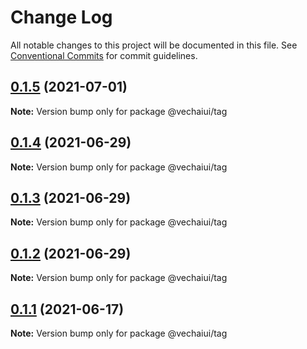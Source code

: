 # Change Log

All notable changes to this project will be documented in this file.
See [Conventional Commits](https://conventionalcommits.org) for commit guidelines.

## [0.1.5](https://github.com/vechai/vechaiui/compare/@vechaiui/tag@0.1.4...@vechaiui/tag@0.1.5) (2021-07-01)

**Note:** Version bump only for package @vechaiui/tag





## [0.1.4](https://github.com/vechai/vechaiui/compare/@vechaiui/tag@0.1.3...@vechaiui/tag@0.1.4) (2021-06-29)

**Note:** Version bump only for package @vechaiui/tag





## [0.1.3](https://github.com/vechai/vechaiui/compare/@vechaiui/tag@0.1.2...@vechaiui/tag@0.1.3) (2021-06-29)

**Note:** Version bump only for package @vechaiui/tag





## [0.1.2](https://github.com/vechai/vechaiui/compare/@vechaiui/tag@0.1.1...@vechaiui/tag@0.1.2) (2021-06-29)

**Note:** Version bump only for package @vechaiui/tag





## [0.1.1](https://github.com/vechai/vechaiui/compare/@vechaiui/tag@0.1.0...@vechaiui/tag@0.1.1) (2021-06-17)

**Note:** Version bump only for package @vechaiui/tag
